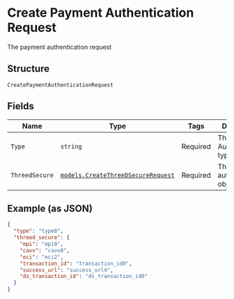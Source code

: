 
# Create Payment Authentication Request

The payment authentication request

## Structure

`CreatePaymentAuthenticationRequest`

## Fields

| Name | Type | Tags | Description |
|  --- | --- | --- | --- |
| `Type` | `string` | Required | The Authentication type |
| `ThreedSecure` | [`models.CreateThreeDSecureRequest`](../../doc/models/create-three-d-secure-request.md) | Required | The 3D-S authentication object |

## Example (as JSON)

```json
{
  "type": "type8",
  "threed_secure": {
    "mpi": "mpi0",
    "cavv": "cavv8",
    "eci": "eci2",
    "transaction_id": "transaction_id0",
    "success_url": "success_url4",
    "ds_transaction_id": "ds_transaction_id0"
  }
}
```

